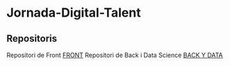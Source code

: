 # Jornada-Digital-Talent
## Repositoris 
Repositori de Front
[FRONT](https://github.com/NewbieCodeWeaver/hackathon-jornada-talent)
Repositori de Back i Data Science
[BACK Y DATA](https://github.com/mgaspar-bot/jornada_talent_digital)
